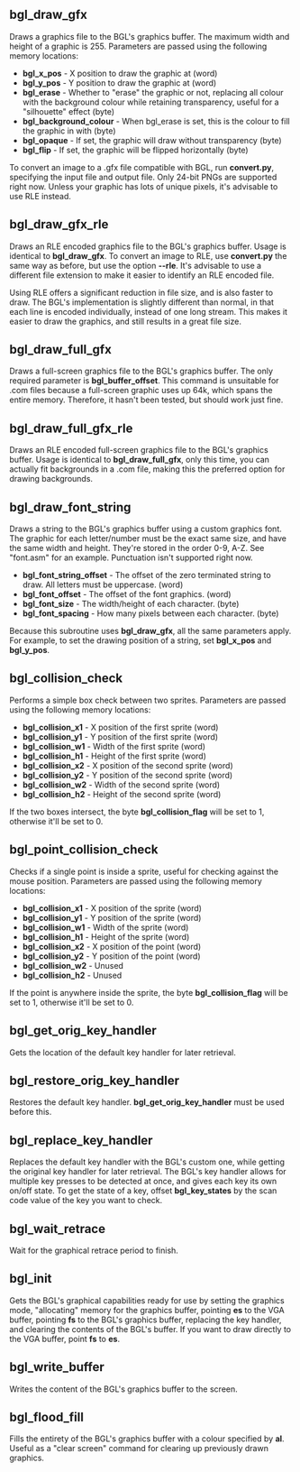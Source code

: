 ## bgl_draw_gfx
Draws a graphics file to the BGL's graphics buffer. The maximum width and height of a graphic is 255. Parameters are passed using the following memory locations:

- **bgl_x_pos** - X position to draw the graphic at (word)
- **bgl_y_pos** - Y position to draw the graphic at (word)
- **bgl_erase** - Whether to "erase" the graphic or not, replacing all colour with the background colour while retaining transparency, useful for a "silhouette" effect (byte)
- **bgl_background_colour** - When bgl_erase is set, this is the colour to fill the graphic in with (byte)
- **bgl_opaque** - If set, the graphic will draw without transparency (byte)
- **bgl_flip** - If set, the graphic will be flipped horizontally (byte)

To convert an image to a .gfx file compatible with BGL, run **convert.py**, specifying the input file and output file. Only 24-bit PNGs are supported right now. Unless your graphic has lots of unique pixels, it's advisable to use RLE instead.

## bgl_draw_gfx_rle
Draws an RLE encoded graphics file to the BGL's graphics buffer. Usage is identical to **bgl_draw_gfx**. To convert an image to RLE, use **convert.py** the same way as before, but use the option **--rle**. It's advisable to use a different file extension to make it easier to identify an RLE encoded file.

Using RLE offers a significant reduction in file size, and is also faster to draw. The BGL's implementation is slightly different than normal, in that each line is encoded individually, instead of one long stream. This makes it easier to draw the graphics, and still results in a great file size.

## bgl_draw_full_gfx
Draws a full-screen graphics file to the BGL's graphics buffer. The only required parameter is **bgl_buffer_offset**. This command is unsuitable for .com files because a full-screen graphic uses up 64k, which spans the entire memory. Therefore, it hasn't been tested, but should work just fine.

## bgl_draw_full_gfx_rle
Draws an RLE encoded full-screen graphics file to the BGL's graphics buffer. Usage is identical to **bgl_draw_full_gfx**, only this time, you can actually fit backgrounds in a .com file, making this the preferred option for drawing backgrounds.

## bgl_draw_font_string
Draws a string to the BGL's graphics buffer using a custom graphics font. The graphic for each letter/number must be the exact same size, and have the same width and height. They're stored in the order 0-9, A-Z. See "font.asm" for an example. Punctuation isn't supported right now.

- **bgl_font_string_offset** - The offset of the zero terminated string to draw. All letters must be uppercase. (word)
- **bgl_font_offset** - The offset of the font graphics. (word)
- **bgl_font_size** - The width/height of each character. (byte)
-	**bgl_font_spacing** - How many pixels between each character. (byte)

Because this subroutine uses **bgl_draw_gfx**, all the same parameters apply. For example, to set the drawing position of a string, set **bgl_x_pos** and **bgl_y_pos**.

## bgl_collision_check
Performs a simple box check between two sprites. Parameters are passed using the following memory locations:
- **bgl_collision_x1** - X position of the first sprite (word)
- **bgl_collision_y1** - Y position of the first sprite (word)
- **bgl_collision_w1** - Width of the first sprite (word)
- **bgl_collision_h1** - Height of the first sprite (word)
- **bgl_collision_x2** - X position of the second sprite (word)
- **bgl_collision_y2** - Y position of the second sprite (word)
- **bgl_collision_w2** - Width of the second sprite (word)
- **bgl_collision_h2** - Height of the second sprite (word)

If the two boxes intersect, the byte **bgl_collision_flag** will be set to 1, otherwise it'll be set to 0.

## bgl_point_collision_check
Checks if a single point is inside a sprite, useful for checking against the mouse position. Parameters are passed using the following memory locations:
- **bgl_collision_x1** - X position of the sprite (word)
- **bgl_collision_y1** - Y position of the sprite (word)
- **bgl_collision_w1** - Width of the sprite (word)
- **bgl_collision_h1** - Height of the sprite (word)
- **bgl_collision_x2** - X position of the point (word)
- **bgl_collision_y2** - Y position of the point (word)
- **bgl_collision_w2** - Unused
- **bgl_collision_h2** - Unused

If the point is anywhere inside the sprite, the byte **bgl_collision_flag** will be set to 1, otherwise it'll be set to 0.
## bgl_get_orig_key_handler
Gets the location of the default key handler for later retrieval.
## bgl_restore_orig_key_handler
Restores the default key handler. **bgl_get_orig_key_handler** must be used before this.
## bgl_replace_key_handler
Replaces the default key handler with the BGL's custom one, while getting the original key handler for later retrieval. The BGL's key handler allows for multiple key presses to be detected at once, and gives each key its own on/off state. To get the state of a key, offset **bgl_key_states** by the scan code value of the key you want to check.
## bgl_wait_retrace
Wait for the graphical retrace period to finish.
## bgl_init
Gets the BGL's graphical capabilities ready for use by setting the graphics mode, "allocating" memory for the graphics buffer, pointing **es** to the VGA buffer, pointing **fs** to the BGL's graphics buffer, replacing the key handler, and clearing the contents of the BGL's buffer. If you want to draw directly to the VGA buffer, point **fs** to **es**.
## bgl_write_buffer
Writes the content of the BGL's graphics buffer to the screen.
## bgl_flood_fill
Fills the entirety of the BGL's graphics buffer with a colour specified by **al**. Useful as a "clear screen" command for clearing up previously drawn graphics.
